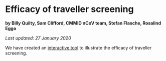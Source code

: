 # Efficacy of traveller screening

**by Billy Quilty, Sam Clifford, CMMID nCoV team, Stefan Flasche, Rosalind Eggo**

*Last updated: 27 January 2020*

We have created an [interactive tool](https://cmmid-lshtm.shinyapps.io/traveller_screening/) to illustrate the efficacy of traveller screening.
